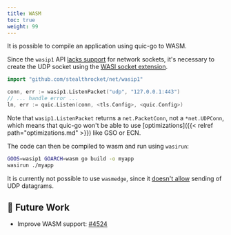 ```yaml
---
title: WASM
toc: true
weight: 99
---
```


It is possible to compile an application using quic-go to WASM.

Since the `wasip1` API [lacks support](https://go.dev/blog/wasi) for network sockets, it's necessary to create the UDP socket using the [WASI socket extension](https://github.com/dispatchrun/net).


```go
import "github.com/stealthrocket/net/wasip1"

conn, err := wasip1.ListenPacket("udp", "127.0.0.1:443")
// ... handle error ...
ln, err := quic.Listen(conn, <tls.Config>, <quic.Config>)
```

Note that `wasip1.ListenPacket` returns a `net.PacketConn`, not a `*net.UDPConn`, which means that quic-go won't be able to use [optimizations]({{< relref path="optimizations.md" >}}) like GSO or ECN.

The code can then be compiled to wasm and run using `wasirun`:
```sh
GOOS=wasip1 GOARCH=wasm go build -o myapp
wasirun ./myapp
```

It is currently not possible to use `wasmedge`, since it [doesn't allow](https://github.com/dispatchrun/net/issues/34) sending of UDP datagrams.


## 📝 Future Work

* Improve WASM support: [#4524](https://github.com/quic-go/quic-go/issues/4524)
